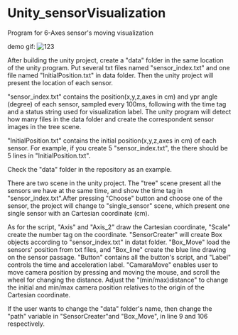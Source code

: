 # Unity_sensorVisualization
Program for 6-Axes sensor's moving visualization

demo gif:
![123](https://gfycat.com/ElatedAcidicAfricanclawedfrog)




After building the unity project, create a "data" folder in the same location of the unity program. Put several txt files named "sensor_index.txt" and one file named "InitialPosition.txt" in data folder. Then the unity project will present the location of each sensor.

"sensor_index.txt" contains the position(x,y,z,axes in cm) and ypr angle (degree) of each sensor, sampled every 100ms, following with the time tag and a status string used for visualization label. The unity program will detect how many files in the data folder and create the correspondent sensor images in the tree scene.

"InitialPosition.txt" contains the initial position(x,y,z,axes in cm) of each sensor. For example, if you create 5 "sensor_index.txt", the there should be 5 lines in "InitialPosition.txt".

Check the "data" folder in the repository as an example.



There are two scene in the unity project. The "tree" scene present all the sensors we have at the same time, and show the time tag in "sensor_index.txt".After pressing "Choose" button and choose one of the sensor, the project will change to "single_sensor" scene, which present one single sensor with an Cartesian coordinate (cm).

As for the script,
"Axis" and "Axis_2" draw the Cartesian coordinate, "Scale" create the number tag on the coordinate.
"SensorCreater" will create Box objects according to "sensor_index.txt" in datat folder.
"Box_Move" load the sensors' position from txt files, and "Box_line" create the blue line drawing on the sensor passage.
"Button" contains all the button's script, and "Label" controls the time and acceleration label.
"CamaraMove" enables user to move camera position by pressing and moving the mouse, and scroll the wheel for changing the distance. Adjust the "(min/max)distance" to change the initial and min/max camera position relatives to the origin of the Cartesian coordinate.

If the user wants to change the "data" folder's name, then change the "path" variable in "SensorCreater"and "Box_Move", in line 9 and 106 respectively.
